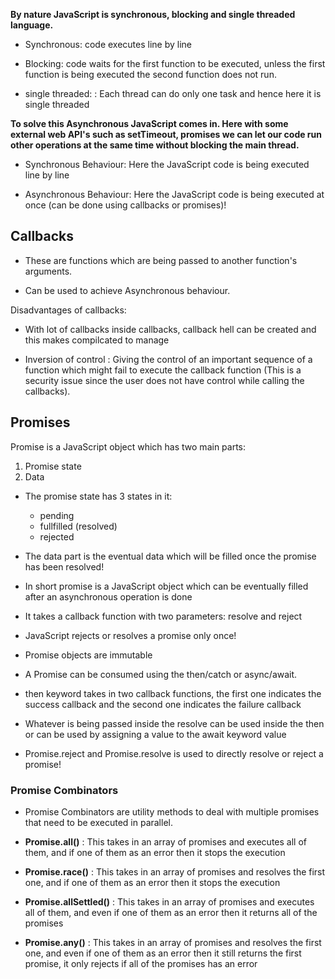 **By nature JavaScript is synchronous, blocking and single threaded language.**

- Synchronous: code executes line by line

- Blocking: code waits for the first function to be executed, unless the first function is being executed the second function does not run.

- single threaded: : Each thread can do only one task and hence here it is single threaded

**To solve this Asynchronous JavaScript comes in. Here with some external web API's such as setTimeout, promises we can let our code run other operations at the same time without blocking the main thread.**

- Synchronous Behaviour: Here the JavaScript code is being executed line by line

- Asynchronous Behaviour: Here the JavaScript code is being executed at once (can be done using callbacks or promises)!

## Callbacks

- These are functions which are being passed to another function's arguments.

- Can be used to achieve Asynchronous behaviour.

Disadvantages of callbacks:

- With lot of callbacks inside callbacks, callback hell can be created and this makes compilcated to manage

- Inversion of control : Giving the control of an important sequence of a function which might fail to execute the callback function (This is a security issue since the user does not have control while calling the callbacks).

## Promises

Promise is a JavaScript object which has two main parts:

1. Promise state
2. Data

- The promise state has 3 states in it:

  - pending
  - fullfilled (resolved)
  - rejected

- The data part is the eventual data which will be filled once the promise has been resolved!

- In short promise is a JavaScript object which can be eventually filled after an asynchronous operation is done

- It takes a callback function with two parameters: resolve and reject

- JavaScript rejects or resolves a promise only once!

- Promise objects are immutable

- A Promise can be consumed using the then/catch or async/await.

- then keyword takes in two callback functions, the first one indicates the success callback and the second one indicates the failure callback

- Whatever is being passed inside the resolve can be used inside the then or can be used by assigning a value to the await keyword value

- Promise.reject and Promise.resolve is used to directly resolve or reject a promise!

### Promise Combinators

- Promise Combinators are utility methods to deal with multiple promises that need to be executed in parallel.

- **Promise.all()** : This takes in an array of promises and executes all of them, and if one of them as an error then it stops the execution

- **Promise.race()** : This takes in an array of promises and resolves the first one, and if one of them as an error then it stops the execution

- **Promise.allSettled()** : This takes in an array of promises and executes all of them, and even if one of them as an error then it returns all of the promises

- **Promise.any()** : This takes in an array of promises and resolves the first one, and even if one of them as an error then it still returns the first promise, it only rejects if all of the promises has an error
